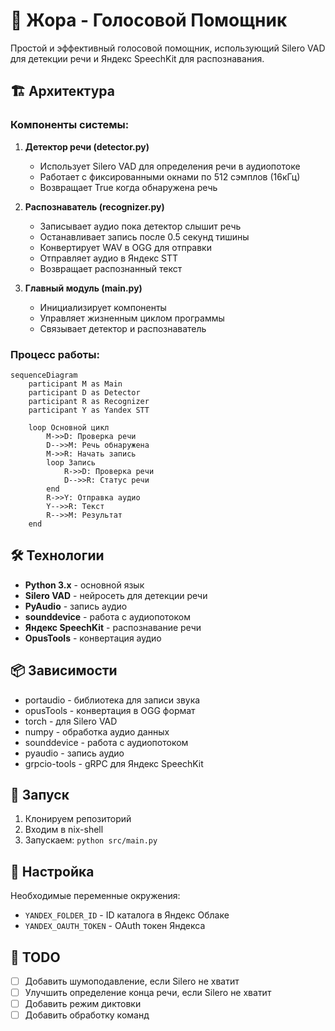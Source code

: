 # 🎤 Жора - Голосовой Помощник

Простой и эффективный голосовой помощник, использующий Silero VAD для детекции речи и Яндекс SpeechKit для распознавания.

## 🏗️ Архитектура

### Компоненты системы:
1. **Детектор речи (detector.py)**
   - Использует Silero VAD для определения речи в аудиопотоке
   - Работает с фиксированными окнами по 512 сэмплов (16кГц)
   - Возвращает True когда обнаружена речь

2. **Распознаватель (recognizer.py)**
   - Записывает аудио пока детектор слышит речь
   - Останавливает запись после 0.5 секунд тишины
   - Конвертирует WAV в OGG для отправки
   - Отправляет аудио в Яндекс STT
   - Возвращает распознанный текст

3. **Главный модуль (main.py)**
   - Инициализирует компоненты
   - Управляет жизненным циклом программы
   - Связывает детектор и распознаватель

### Процесс работы:
```mermaid
sequenceDiagram
    participant M as Main
    participant D as Detector
    participant R as Recognizer
    participant Y as Yandex STT

    loop Основной цикл
        M->>D: Проверка речи
        D-->>M: Речь обнаружена
        M->>R: Начать запись
        loop Запись
            R->>D: Проверка речи
            D-->>R: Статус речи
        end
        R->>Y: Отправка аудио
        Y-->>R: Текст
        R-->>M: Результат
    end
```

## 🛠️ Технологии
- **Python 3.x** - основной язык
- **Silero VAD** - нейросеть для детекции речи
- **PyAudio** - запись аудио
- **sounddevice** - работа с аудиопотоком
- **Яндекс SpeechKit** - распознавание речи
- **OpusTools** - конвертация аудио

## 📦 Зависимости
- portaudio - библиотека для записи звука
- opusTools - конвертация в OGG формат
- torch - для Silero VAD
- numpy - обработка аудио данных
- sounddevice - работа с аудиопотоком
- pyaudio - запись аудио
- grpcio-tools - gRPC для Яндекс SpeechKit

## 🚀 Запуск
1. Клонируем репозиторий
2. Входим в nix-shell
3. Запускаем: `python src/main.py`

## 🔧 Настройка
Необходимые переменные окружения:
- `YANDEX_FOLDER_ID` - ID каталога в Яндекс Облаке
- `YANDEX_OAUTH_TOKEN` - OAuth токен Яндекса

## 📝 TODO
- [ ] Добавить шумоподавление, если Silero не хватит
- [ ] Улучшить определение конца речи, если Silero не хватит
- [ ] Добавить режим диктовки
- [ ] Добавить обработку команд
